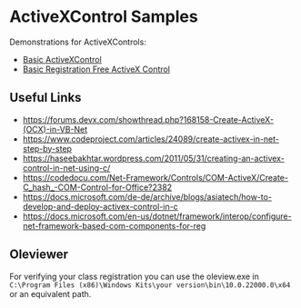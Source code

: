 # ActiveXControl Samples

Demonstrations for ActiveXControls:

* [Basic ActiveXControl](./BasicActiveXControl)
* [Basic Registration Free ActiveX Control](./RegFreeActiveXControls)

## Useful Links

* https://forums.devx.com/showthread.php?168158-Create-ActiveX-(OCX)-in-VB-Net
* https://www.codeproject.com/articles/24089/create-activex-in-net-step-by-step
* https://haseebakhtar.wordpress.com/2011/05/31/creating-an-activex-control-in-net-using-c/
* https://codedocu.com/Net-Framework/Controls/COM-ActiveX/Create-C_hash_-COM-Control-for-Office?2382
* https://docs.microsoft.com/de-de/archive/blogs/asiatech/how-to-develop-and-deploy-activex-control-in-c
* https://docs.microsoft.com/en-us/dotnet/framework/interop/configure-net-framework-based-com-components-for-reg

## Oleviewer

For verifying your class registration you can use the oleview.exe in `C:\Program Files (x86)\Windows Kits\your version\bin\10.0.22000.0\x64` or an equivalent path.